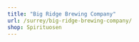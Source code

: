 ```yaml
---
title: "Big Ridge Brewing Company"
url: /surrey/big-ridge-brewing-company/
shop: Spirituosen
---
```

